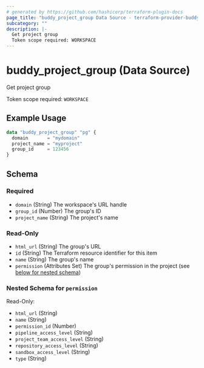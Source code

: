 ```yaml
---
# generated by https://github.com/hashicorp/terraform-plugin-docs
page_title: "buddy_project_group Data Source - terraform-provider-buddy"
subcategory: ""
description: |-
  Get project group
  Token scope required: WORKSPACE
---
```


# buddy_project_group (Data Source)

Get project group

Token scope required: `WORKSPACE`

## Example Usage

```terraform
data "buddy_project_group" "pg" {
  domain       = "mydomain"
  project_name = "myproject"
  group_id     = 123456
}
```

<!-- schema generated by tfplugindocs -->
## Schema

### Required

- `domain` (String) The workspace's URL handle
- `group_id` (Number) The group's ID
- `project_name` (String) The project's name

### Read-Only

- `html_url` (String) The group's URL
- `id` (String) The Terraform resource identifier for this item
- `name` (String) The group's name
- `permission` (Attributes Set) The group's permission in the project (see [below for nested schema](#nestedatt--permission))

<a id="nestedatt--permission"></a>
### Nested Schema for `permission`

Read-Only:

- `html_url` (String)
- `name` (String)
- `permission_id` (Number)
- `pipeline_access_level` (String)
- `project_team_access_level` (String)
- `repository_access_level` (String)
- `sandbox_access_level` (String)
- `type` (String)
